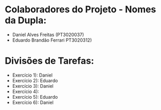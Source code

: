 # Colaboradores do Projeto - Nomes da Dupla:

- Daniel Alves Freitas (PT3020037)
- Eduardo Brandão Ferrari PT3020312)

# Divisões de Tarefas:

- Exercício 1): Daniel
- Exercício 2): Eduardo
- Exercício 3): Daniel
- Exercício 4): 
- Exercício 5): Eduardo
- Exercício 6): Daniel
